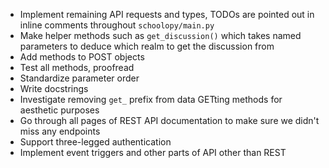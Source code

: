 * Implement remaining API requests and types, TODOs are pointed out in inline comments throughout `schoolopy/main.py`
* Make helper methods such as `get_discussion()` which takes named parameters to deduce which realm to get the discussion from
* Add methods to POST objects
* Test all methods, proofread
* Standardize parameter order
* Write docstrings
* Investigate removing `get_` prefix from data GETting methods for aesthetic purposes
* Go through all pages of REST API documentation to make sure we didn't miss any endpoints
* Support three-legged authentication
* Implement event triggers and other parts of API other than REST

